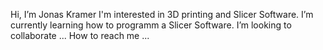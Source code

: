 Hi, I’m Jonas Kramer
I'm interested in 3D printing and Slicer Software.
I’m currently learning how to programm a Slicer Software.
I’m looking to collaborate ...
How to reach me ...

<!---
JonasKramer3Dprinting/JonasKramer3Dprinting is a ✨ special ✨ repository because its `README.md` (this file) appears on your GitHub profile.
You can click the Preview link to take a look at your changes.
--->

